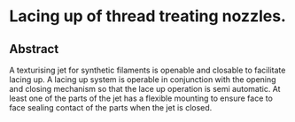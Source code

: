 # Lacing up of thread treating nozzles.

## Abstract
A texturising jet for synthetic filaments is openable and closable to facilitate lacing up. A lacing up system is operable in conjunction with the opening and closing mechanism so that the lace up operation is semi automatic. At least one of the parts of the jet has a flexible mounting to ensure face to face sealing contact of the parts when the jet is closed.